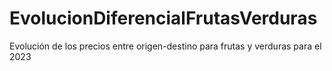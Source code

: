 # EvolucionDiferencialFrutasVerduras
Evolución de los precios entre origen-destino para frutas y verduras para el 2023
